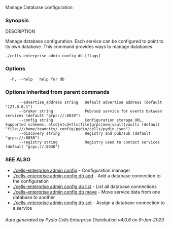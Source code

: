 Manage Database configuration

### Synopsis


DESCRIPTION

  Manage database configuration.
  Each service can be configured to point to its own database. This command provides ways to manage databases.


```
./cells-enterprise admin config db [flags]
```

### Options

```
  -h, --help   help for db
```

### Options inherited from parent commands

```
      --advertise_address string   Default advertise address (default "127.0.0.1")
      --broker string              Pub/sub service for events between services (default "grpc://:8030")
      --config string              Configuration storage URL. Supported schemes: etcd|etcd+tls|file|grpc|mem|vault|vaults (default "file:///home/teamcity/.config/pydio/cells/pydio.json")
      --discovery string           Registry and pub/sub (default "grpc://:8030")
      --registry string            Registry used to contact services (default "grpc://:8030")
```

### SEE ALSO

* [./cells-enterprise admin config](./cells-enterprise-admin-config)	 - Configuration manager
* [./cells-enterprise admin config db add](./cells-enterprise-admin-config-db-add)	 - Add a database connection to the configuration
* [./cells-enterprise admin config db list](./cells-enterprise-admin-config-db-list)	 - List all database connections
* [./cells-enterprise admin config db move](./cells-enterprise-admin-config-db-move)	 - Move service data from one database to another
* [./cells-enterprise admin config db set](./cells-enterprise-admin-config-db-set)	 - Assign a database connection to a service

###### Auto generated by Pydio Cells Enterprise Distribution v4.0.6 on 9-Jan-2023
